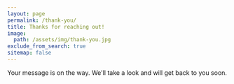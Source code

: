 ```yaml
---
layout: page
permalink: /thank-you/
title: Thanks for reaching out!
image:
  path: /assets/img/thank-you.jpg
exclude_from_search: true
sitemap: false
---
```


Your message is on the way. We'll take a look and will get back to you soon.
